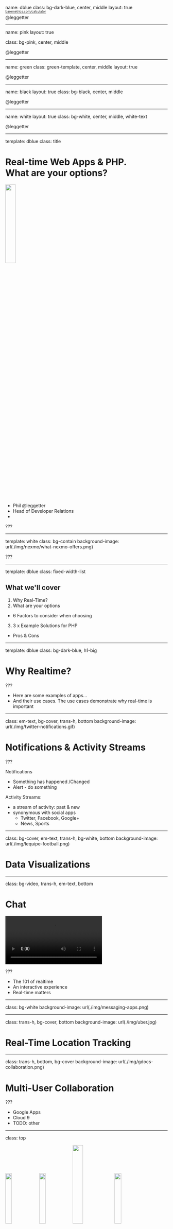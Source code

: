 name: dblue
class: bg-dark-blue, center, middle
layout: true

<span class="twitter_id">@leggetter</span>

---

name: pink
layout: true

class: bg-pink, center, middle

<span class="twitter_id">@leggetter</span>

---

name: green
class: green-template, center, middle
layout: true

<span class="twitter_id">@leggetter</span>

---

name: black
layout: true
class: bg-black, center, middle

<span class="twitter_id">@leggetter</span>

---

name: white
layout: true
class: bg-white, center, middle, white-text

<span class="twitter_id">@leggetter</span>

---

template: dblue
class: title

# Real-time Web Apps & PHP.<br />What are your options?

<img src="./img/cloudconf.png" style="width: 25%;" />

* <span class="speaker">Phil @leggetter</span>
* <span class="speaker-job-title">Head of Developer Relations</span>
* <span class="speaker-nexmo-logo"></span>

???

---

template: white
class: bg-contain
background-image: url(./img/nexmo/what-nexmo-offers.png)

???

---

template: dblue
class: fixed-width-list

## What we'll cover

1. Why Real-Time?
2. What are your options
  * 6 Factors to consider when choosing
3. 3 x Example Solutions for PHP
  * Pros & Cons

---

template: dblue
class: bg-dark-blue, h1-big

# Why Realtime?

???

* Here are some examples of apps...
* And their use cases. The use cases demonstrate why real-time is important

---

class: em-text, bg-cover, trans-h, bottom
background-image: url(./img/twitter-notifications.gif)

# Notifications & Activity Streams

???

Notifications

* Something has happened /Changed
* Alert - do something

Activity Streams: 

* a stream of activity: past & new
* synonymous with social apps
  * Twitter, Facebook, Google+
  * News, Sports

---

class: bg-cover, em-text, trans-h, bg-white, bottom
background-image: url(./img/lequipe-football.png)

# Data Visualizations

---

class: bg-video, trans-h, em-text, bottom

# Chat

<video id="video" autoplay="true" loop="true">
  <source src="./img/pie.mp4" type="video/mp4">
</video>

???

* The 101 of realtime
* An interactive experience
* Real-time matters

---

class: bg-white
background-image: url(./img/messaging-apps.png)

---

class: trans-h, bg-cover, bottom
background-image: url(./img/uber.jpg)

# Real-Time Location Tracking

---

class: trans-h, bottom, bg-cover
background-image: url(./img/gdocs-collaboration.png)

# Multi-User Collaboration

???

* Google Apps
* Cloud 9
* TODO: other

---

class: top

<img width="20%" src="./img/facebook.png" />
<img width="20%" src="./img/slack.png" />
<img width="25%" src="./img/google-docs.png" />
<img width="20%" src="./img/uber.png" />

--

# Users expect a real-time UX

--

# Without a real-time UX your app appears broken

---

template: dblue
class: h1-big

# Real-time Web Apps & PHP. What are your options?

---

class: h1-big

# 6 Factors to Consider

---

template: dblue
class: h1-big, bg-cover, em-text
background-image: url(./img/falkirk-wheel.gif)

# 1. Use an existing solution

## Don't reinvent the wheel

<small>Unless you've a unique use case</small>

---

class: fixed-width-list top

## Why use an existing solution?

* Connection fallback/upgrade hacks still required
--

* Support/Community
--

* Maintenance
--

* Future features
--

* Scaling

---

class: bg-white, bg-cover

background-image: url(./img/realtime-web-solutions-updated.png)

---

template: dblue
class: bg-cover, trans-h, top
background-image: url(./img/choose-a-lang.gif)

# 2. Use languages you're comfortable with

---

## Solutions by language

* **PHP**: ReactPHP, Ratchet, dNode-php, phpDaemon
* **Java**: Netty, Jetty
* **JavaScript (Node.JS)**: Faye, Socket.IO (Engine.IO), Primus.io
* **.NET (C#)**: SignalR, XSockets
* **Python**: Lots of options built on Tornado
* **Ruby**: em-websocket, Faye
* *Language agnostic*: most hosted services

---

# [j.mp/realtime-tech-guide](j.mp/realtime-tech-guide)

---

template: dblue
class: h1-big, trans-h, bg-contain
background-image: url(./img/windows-apple-android.jpg)

# 3. Mobile Friendly?

---

class: top

## Mobile Friendly

* Only some have mobile libraries
--

* How much data are you sending?
--

* SSL required on 3/4G networks

---

## Solutions with Native Mobile Libraries

.left[* Faye
* Firebase
* Hydna
* PubNub]
.right[* Pusher
* Ratchet (via Autobahn)
* SignalR
* Socket.IO]

---

template: dblue
class: h1-big top

# 4. Application/Solution<br />Communication Patterns

--

How does the client/server &amp; client/client communicate

???

Let me clarify this with code.

---

class: code-reveal top wide larger-code

#### Simple Messaging

```js
// client

var ws = new WebSocket('wss://localhost/');
```
--
```js
ws.onmessage = function(evt) {
  var data = JSON.parse(evt.data);
```
--
```js
  // ^5  
  performHighFive();
};
```
--

<hr />

```js
// server

server.on('connection', function(socket){
```
--
```js
  socket.send(JSON.stringify({action: 'high-5'}));
});
```

???

* Simplistic pattern
* Similar to WebHooks

---

class: code-reveal top wide larger-code

#### PubSub

```js
// client

var client = new Faye.Client('http://localhost:8000/faye');
```
--
```js
client.subscribe('/news', function(data) {
```
--
```js
  console.log(data.headline);
});
```
--
<hr />

```js
// server

server.publish('/news', {headline: 'Nexmo Rocks!'});
```

---

class: long wide code-reveal top larger-code

#### Evented PubSub

```js
// client

var status = io('/leggetter-status');
```
--
```js
status.on('created', function (data) {
  // Add activity to UI
});
```
--
```js
status.on('updated', function(data) {
  // Update activity
});
status.on('deleted', function(data) {
  // Remove activity
});
```
--

<hr />

```js
// server

var io = require('socket.io')();
var status = io.of('/leggetter-status');
```

--
```js
status.emit('created', {text: 'PubSub Rocks!', id: 1});
```
--
```js
status.emit('updated', {text: 'Evented PubSub Rocks!', id: 1});
status.emit('deleted', {id: 1});
```

---

class: code-reveal top larger-code long wide

#### Data Sync

```js
// client

var ref = new Firebase("https://app.firebaseio.com/doc1/lines");
```
--
```js

ref.on('child_added', function(childSnapshot, prevChildKey) {
  // code to handle new child.
});
```
--

```js

ref.on('child_changed', function(childSnapshot, prevChildKey) {
  // code to handle child data changes.
});

```
--

```js

ref.on('child_removed', function(oldChildSnapshot) {
  // code to handle child removal.
});
```
--

```js

ref.push({ 'editor_id': 'leggetter', 'text': 'Nexmo Rocks!' });
```

--

Framework handles updates to other clients

???

* Manipulating collection of data
* Not dealing with Messages

---

class: top code-reveal long wide larger-code

#### RMI

```js
// client

$.connection.hub.start(); // async

var chat = $.connection.chatHub;
```
--

```js
chat.client.broadcastMessage = function (name, message) {
  // handle message
};
```
--

```js
chat.server.send( 'me', 'hello world' );
```
--
<hr />

```csharp
// server

public class ChatHub : Hub
{
```
--

```csharp
  public void Send(string name, string message)
  {
```
--

```csharp
    // Call the broadcastMessage method to update clients.
    Clients.All.broadcastMessage(name, message);
  }
}
```

---

class: bg-white
background-image: url(./img/rtw-tech-decision-matrix-black.png)

---

class: bg-white
background-image: url(./img/rtw-tech-decision-matrix-apps-black.png)

???

  
---

class: bg-white
background-image: url(./img/rtw-tech-decision-matrix-solutions-white.png)

???
  
* SockJS - focus on simple connections
* Some solutions offer PubSub and data sync
* Dropbox - offer simple DataStore API
* Only know a few RMI options
* New solutions: Meteor, DerbyJS, SailsJS - maybe a new category for these?

---

template: dblue
class: h1-big

# 5. Architecture Considerations

---

class: fixed-width-list top

## I wanna add real-time to an existing PHP app
--

or
## I wanna build a real-time PHP app

---

template: green
class: bottom
background-image: url(./img/realtime-web-stack-tight-integration-self-hosted.png)

### Self Hosted <small>(Tightly Coupled)</small>

???

* Less initial overhead - quick Integration
* As project grows complexity increases
* Updating request/response cycle may impact realtime functionality and vise-versa
* Likely that the web server is handling load of both standard HTTP and realtime i.e. WebSocket, Server-Sent Events, HTTP fallbacks

---

## PHP Self-Hosted options

* [React (PHP)](http://reactphp.org/)
  * Event-driven, non-blocking I/O with PHP.
* [Ratchet](http://socketo.me/) (Built on React PHP)
  * WebSockets, WAMP, PubSub samples. No HTTP Fallback
* [dnode-php (RPC/RMI)](https://github.com/bergie/dnode-php)
* [phpDaemon](http://daemon.io/)
  * Lots of examples. Most docs in Russian.

???

* Ratchet: WebSockets, WebSocket Application Messaging Protocol, PubSub examples and more. Not HTTP fallback

---

> Yes it’s possible but not common or probably recommended yet. There are some projects that are starting to do this by running the HTTP stack on React [...] but it’s very uncommon at this point in time

[Chris Boden](https://twitter.com/boden_c), Creator/Maintainer of React (PHP) & Ratchet

---

template: green
class: demo-splash bottom trans-h
background-image: url(./img/realtime-web-stack-integration-self-hosted-symfony-ratchet.png)

???
  
* Generally agreed that a loosely coupled architecture is going to be easier to change and maintain
* Your DB may even be message-queue-capable e.g. Redis.
* So you simply need to hook your realtime server into that
* Web App for HTTP
* Realtime for realtime functionality
* Scale-out realtime server in the same way as web server

--

### Self-Hosted Demo 1: Symfony + Ratchet <small>(Loosely Coupled)

---

class: wide

## Self-Hosted Demo 1 - Pro & Cons

.left[
**Pros**

* PHP
* Simple integration
* Standards-based
  * WAMP/Autobahn
  * JS, Android, iOS & more
]

.right[
**Cons**

* No HTTP fallback
* Low-level abstractions
* Different programming style
* You need to scale
]

---

template: green
class: bottom, trans-h demo-splash
background-image: url(./img/realtime-web-stack-integration-self-hosted-symfony-faye.png)

--

### Self-Hosted Demo 2: Symfony + Faye<br /><small>(Loosely Coupled)

---

class: wide

## Self-Hosted Demo 2 - Pro & Cons

.left[
**Pros**

* PubSub
* Connection fallback
* Redis Queue support
* Simple integration
]

.right[
**Cons**

* Not PHP(?)
* You need to scale
]

---

template: green
class: bottom, trans-h demo-splash
background-image: url(./img/realtime-web-stack-integration-hosted-symfony-pusher.png)

--

### Hosted Demo: Pusher

---

class: wide

## Hosted - Pros & Cons


.left[
**Pros**

* Simple & powerful
* Instantly scalable
* Managed & dedicated
* Direct integration into PHP
]

.right[
**Cons**

* 3rd party reliance
]

???

* Load-balancing connections
* Maintaining state of connections
* Synchronising data between nodes
* Mapping connections to users?
* Dedicated hosted service will offer :
  * Make things easier and faster  
  * Reduce scaling complexities
  * Natural loose coupling via an API
* Where is your value?
  * Features v Infrastructure

---

template: dblue

# 6. Self-Hosted v Hosted

## "Build vs. Buy"

---

class: bg-cover top trans-h
background-image: url(img/build-vs-buy.png)

## Build vs. Buy - Costs

<a style="position: absolute; top: 2%;" href="https://baremetrics.com/calculator">baremetrics.com/calculator</a>

---

template: dblue

## How do you choose?
### 6 Realtime Framework Considerations

1. Use an Existing Solution
2. Use a language you're comfortable with
3. Do you need the framework to be mobile friendly?
4. Simple Messaging, PubSub (Evented), RMI or DataSync
5. Architectural considerations
6. Hosted v Self-Hosted (Build vs. Buy)

---

# You need Real-Time!

## There are lots of options.

## Make the choice that's right for you.

## I hope this helps!

---

class: fixed-width-list

# Resources

* [Real-time Tech Guide](http://j.mp/realtime-tech-guide)
* [React (PHP)](http://reactphp.org/)
* [Ratchet (PHP)](http://socketo.me/)
* Symfony + React (PHP) [1](https://github.com/jogaram/react-bundle) [2](https://github.com/jakubkulhan/reactphp-symfony)
* Laravel + React (PHP) [1](https://github.com/sh0umik/lumen-reactphp)
* [Real-Time Laravel Workshop](http://leggetter.github.io/realtime-laravel)
* [Faye (Node/Ruby)](http://faye.jcoglan.com/)
* [Nexmo](https://www.nexmo.com)
* [LopiPusherBundle](https://github.com/laupiFrpar/LopiPusherBundle)
* [github.com/leggetter/realtime-symfony-examples](https://github.com/leggetter/realtime-symfony-examples)

---

template: dblue
class: title

## Real-time Web Apps & PHP.</br>What are your options?

### Questions?

[leggetter.github.io/realtime-php](leggetter.github.io/realtime-php)

* <span class="speaker">Phil @leggetter</span>
* <span class="speaker-job-title">Head of Developer Relations</span>
* <span class="speaker-nexmo-logo"></span>
